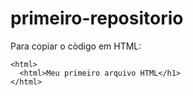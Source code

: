 # primeiro-repositorio

Para copiar o còdigo em HTML:
```
<html>
  <html>Meu primeiro arquivo HTML</h1>
</html>
```
